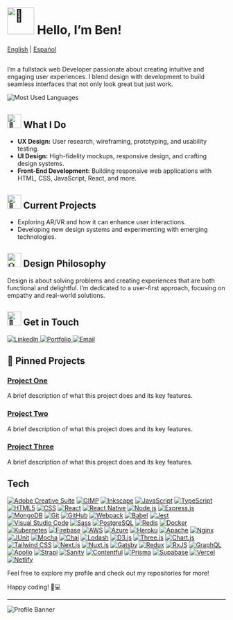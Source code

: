 # <img src="https://fonts.gstatic.com/s/e/notoemoji/latest/1f44b/512.gif" alt="👋" width="62" height="62"> Hello, I’m Ben!
<a href="https://github.com/noodlebenji2960">English</a> | <a href="https://github.com/noodlebenji2960/noodlebenji2960/blob/main/README-es.md">Espańol</a>
##


I’m a fullstack web Developer passionate about creating intuitive and engaging user experiences. I blend design with development to build seamless interfaces that not only look great but just work.

![Most Used Languages](https://github-readme-stats.vercel.app/api/top-langs/?username=noodlebenji2960)

## <img src="https://fonts.gstatic.com/s/e/notoemoji/latest/1f31f/512.gif" alt="🌟" width="32" height="32"> What I Do
- **UX Design:** User research, wireframing, prototyping, and usability testing.
- **UI Design:** High-fidelity mockups, responsive design, and crafting design systems.
- **Front-End Development:** Building responsive web applications with HTML, CSS, JavaScript, React, and more.

## <img src="https://fonts.gstatic.com/s/e/notoemoji/latest/1f680/512.gif" alt="🚀" width="32" height="32"> Current Projects
- Exploring AR/VR and how it can enhance user interactions.
- Developing new design systems and experimenting with emerging technologies.

## <img src="https://fonts.gstatic.com/s/e/notoemoji/latest/1f4a1/512.gif" alt="💡" width="32" height="32"> Design Philosophy
Design is about solving problems and creating experiences that are both functional and delightful. I’m dedicated to a user-first approach, focusing on empathy and real-world solutions.

## <img src="https://fonts.gstatic.com/s/e/notoemoji/latest/1f48c/512.gif" alt="💌" width="32" height="32"> Get in Touch
<a href="https://www.linkedin.com/in/benjamin-chick-87b348302/">
    <img src="https://img.shields.io/badge/LinkedIn-Connect-blue?logo=linkedin&style=for-the-badge" alt="LinkedIn">
</a>
<a href="www.benjaminchick.com">
    <img src="https://img.shields.io/badge/Portfolio-View%20Portfolio-green?logo=portfolio&style=for-the-badge" alt="Portfolio">
</a>
<a href="mailto:info@benjaminchick.com">
    <img src="https://img.shields.io/badge/Email-Get%20in%20Touch-red?logo=gmail&style=for-the-badge" alt="Email">
</a>

## 📌 Pinned Projects

### [Project One](https://github.com/your-username/project-one)
A brief description of what this project does and its key features.

### [Project Two](https://github.com/your-username/project-two)
A brief description of what this project does and its key features.

### [Project Three](https://github.com/your-username/project-three)
A brief description of what this project does and its key features.

## Tech
[![Adobe Creative Suite](https://img.shields.io/badge/-Adobe_Creative_Suite-FF0000?logo=adobe&logoColor=white)](https://www.adobe.com/creative.html) 
[![GIMP](https://img.shields.io/badge/-GIMP-D43F2F?logo=gimp&logoColor=white)](https://www.gimp.org/) 
[![Inkscape](https://img.shields.io/badge/-Inkscape-000000?logo=inkscape&logoColor=white)](https://inkscape.org/)
[![JavaScript](https://img.shields.io/badge/-JavaScript-F7DF1E?logo=javascript&logoColor=white)](https://developer.mozilla.org/en-US/docs/Web/JavaScript) 
[![TypeScript](https://img.shields.io/badge/-TypeScript-007ACC?logo=typescript&logoColor=white)](https://www.typescriptlang.org/) 
[![HTML5](https://img.shields.io/badge/-HTML5-E34F26?logo=html5&logoColor=white)](https://developer.mozilla.org/en-US/docs/Web/HTML) 
[![CSS](https://img.shields.io/badge/-CSS-1572B6?logo=css3&logoColor=white)](https://developer.mozilla.org/en-US/docs/Web/CSS) 
[![React](https://img.shields.io/badge/-React-61DAFB?logo=react&logoColor=white)](https://reactjs.org/) 
[![React Native](https://img.shields.io/badge/-React_Native-61DAFB?logo=react&logoColor=white)](https://reactnative.dev/)
[![Node.js](https://img.shields.io/badge/-Node.js-339933?logo=node.js&logoColor=white)](https://nodejs.org/)
[![Express.js](https://img.shields.io/badge/-Express.js-000000?logo=express&logoColor=white)](https://expressjs.com/)
[![MongoDB](https://img.shields.io/badge/-MongoDB-47A248?logo=mongodb&logoColor=white)](https://www.mongodb.com/)
[![Git](https://img.shields.io/badge/-Git-F05032?logo=git&logoColor=white)](https://git-scm.com/) 
[![GitHub](https://img.shields.io/badge/-GitHub-181717?logo=github&logoColor=white)](https://github.com/) 
[![Webpack](https://img.shields.io/badge/-Webpack-8DD6F9?logo=webpack&logoColor=white)](https://webpack.js.org/) 
[![Babel](https://img.shields.io/badge/-Babel-F9DC3E?logo=babel&logoColor=white)](https://babeljs.io/) 
[![Jest](https://img.shields.io/badge/-Jest-C21325?logo=jest&logoColor=white)](https://jestjs.io/) 
[![Visual Studio Code](https://img.shields.io/badge/-Visual_Studio_Code-007ACC?logo=visual-studio-code&logoColor=white)](https://code.visualstudio.com/)
[![Sass](https://img.shields.io/badge/-Sass-CC6699?logo=sass&logoColor=white)](https://sass-lang.com/)
[![PostgreSQL](https://img.shields.io/badge/-PostgreSQL-4169E1?logo=postgresql&logoColor=white)](https://www.postgresql.org/)
[![Redis](https://img.shields.io/badge/-Redis-D82C20?logo=redis&logoColor=white)](https://redis.io/)
[![Docker](https://img.shields.io/badge/-Docker-2496ED?logo=docker&logoColor=white)](https://www.docker.com/)
[![Kubernetes](https://img.shields.io/badge/-Kubernetes-326CE5?logo=kubernetes&logoColor=white)](https://kubernetes.io/)
[![Firebase](https://img.shields.io/badge/-Firebase-FFCA28?logo=firebase&logoColor=white)](https://firebase.google.com/)
[![AWS](https://img.shields.io/badge/-AWS-232F3E?logo=amazon-aws&logoColor=white)](https://aws.amazon.com/)
[![Azure](https://img.shields.io/badge/-Azure-0078D4?logo=microsoft-azure&logoColor=white)](https://azure.microsoft.com/)
[![Heroku](https://img.shields.io/badge/-Heroku-430098?logo=heroku&logoColor=white)](https://www.heroku.com/)
[![Apache](https://img.shields.io/badge/-Apache-D22128?logo=apache&logoColor=white)](https://www.apache.org/)
[![Nginx](https://img.shields.io/badge/-Nginx-009639?logo=nginx&logoColor=white)](https://www.nginx.com/)
[![JUnit](https://img.shields.io/badge/-JUnit-25A162?logo=junit&logoColor=white)](https://junit.org/)
[![Mocha](https://img.shields.io/badge/-Mocha-8D6748?logo=mocha&logoColor=white)](https://mochajs.org/)
[![Chai](https://img.shields.io/badge/-Chai-A30701?logo=chai&logoColor=white)](https://www.chaijs.com/)
[![Lodash](https://img.shields.io/badge/-Lodash-3492FF?logo=lodash&logoColor=white)](https://lodash.com/)
[![D3.js](https://img.shields.io/badge/-D3.js-F9A03C?logo=d3.js&logoColor=white)](https://d3js.org/)
[![Three.js](https://img.shields.io/badge/-Three.js-000000?logo=three.js&logoColor=white)](https://threejs.org/)
[![Chart.js](https://img.shields.io/badge/-Chart.js-F1E05A?logo=chart.js&logoColor=white)](https://www.chartjs.org/)
[![Tailwind CSS](https://img.shields.io/badge/-Tailwind_CSS-06B6D4?logo=tailwindcss&logoColor=white)](https://tailwindcss.com/)
[![Next.js](https://img.shields.io/badge/-Next.js-000000?logo=next.js&logoColor=white)](https://nextjs.org/)
[![Nuxt.js](https://img.shields.io/badge/-Nuxt.js-00C58E?logo=nuxt.js&logoColor=white)](https://nuxtjs.org/)
[![Gatsby](https://img.shields.io/badge/-Gatsby-663399?logo=gatsby&logoColor=white)](https://www.gatsbyjs.com/)
[![Redux](https://img.shields.io/badge/-Redux-764ABC?logo=redux&logoColor=white)](https://redux.js.org/)
[![RxJS](https://img.shields.io/badge/-RxJS-0288D1?logo=rxjs&logoColor=white)](https://rxjs.dev/)
[![GraphQL](https://img.shields.io/badge/-GraphQL-E10098?logo=graphql&logoColor=white)](https://graphql.org/)
[![Apollo](https://img.shields.io/badge/-Apollo-311C87?logo=apollo&logoColor=white)](https://www.apollographql.com/)
[![Strapi](https://img.shields.io/badge/-Strapi-2F2D36?logo=strapi&logoColor=white)](https://strapi.io/)
[![Sanity](https://img.shields.io/badge/-Sanity-FF6F00?logo=sanity&logoColor=white)](https://www.sanity.io/)
[![Contentful](https://img.shields.io/badge/-Contentful-255F6B?logo=contentful&logoColor=white)](https://www.contentful.com/)
[![Prisma](https://img.shields.io/badge/-Prisma-2D3748?logo=prisma&logoColor=white)](https://www.prisma.io/)
[![Supabase](https://img.shields.io/badge/-Supabase-3ECF8E?logo=supabase&logoColor=white)](https://supabase.com/)
[![Vercel](https://img.shields.io/badge/-Vercel-000000?logo=vercel&logoColor=white)](https://vercel.com/)
[![Netlify](https://img.shields.io/badge/-Netlify-00C7B7?logo=netlify&logoColor=white)](https://www.netlify.com/)


Feel free to explore my profile and check out my repositories for more!

Happy coding! 🎨💻

---

![Profile Banner](link-to-your-banner-image)
